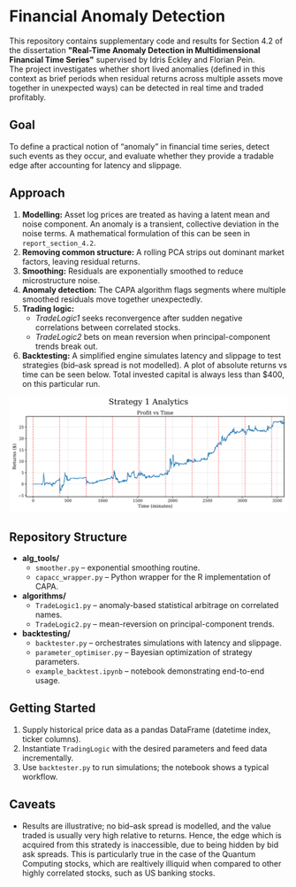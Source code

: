 # Financial Anomaly Detection

This repository contains supplementary code and results for Section 4.2 of the dissertation **"Real-Time Anomaly Detection in Multidimensional Financial Time Series"** supervised by Idris Eckley and Florian Pein.  
The project investigates whether short lived anomalies (defined in this context as brief periods when residual returns across multiple assets move together in unexpected ways) can be detected in real time and traded profitably.

## Goal

To define a practical notion of “anomaly” in financial time series, detect such events as they occur, and evaluate whether they provide a tradable edge after accounting for latency and slippage.

## Approach

1. **Modelling:** Asset log prices are treated as having a latent mean and noise component. An anomaly is a transient, collective deviation in the noise terms. A mathematical formulation of this can be seen in `report_section_4.2`.
2. **Removing common structure:** A rolling PCA strips out dominant market factors, leaving residual returns.
3. **Smoothing:** Residuals are exponentially smoothed to reduce microstructure noise.
4. **Anomaly detection:** The CAPA algorithm flags segments where multiple smoothed residuals move together unexpectedly.
5. **Trading logic:**  
   - *TradeLogic1* seeks reconvergence after sudden negative correlations between correlated stocks.  
   - *TradeLogic2* bets on mean reversion when principal-component trends break out.
6. **Backtesting:** A simplified engine simulates latency and slippage to test strategies (bid–ask spread is not modelled). A plot of absolute returns vs time can be seen below. Total invested capital is always less than $400, on this particular run. 

![CLI](abs_returns_vs_time.png)

## Repository Structure

- **alg_tools/**
  - `smoother.py` – exponential smoothing routine.
  - `capacc_wrapper.py` – Python wrapper for the R implementation of CAPA.
- **algorithms/**
  - `TradeLogic1.py` – anomaly-based statistical arbitrage on correlated names.
  - `TradeLogic2.py` – mean-reversion on principal-component trends.
- **backtesting/**
  - `backtester.py` – orchestrates simulations with latency and slippage.
  - `parameter_optimiser.py` – Bayesian optimization of strategy parameters.
  - `example_backtest.ipynb` – notebook demonstrating end-to-end usage.

## Getting Started

1. Supply historical price data as a pandas DataFrame (datetime index, ticker columns).
2. Instantiate `TradingLogic` with the desired parameters and feed data incrementally.
3. Use `backtester.py` to run simulations; the notebook shows a typical workflow.

## Caveats

- Results are illustrative; no bid–ask spread is modelled, and the value traded is usually very high relative to returns. Hence, the edge which is acquired from this stratedy is inaccessible, due to being hidden by bid ask spreads. This is particularly true in the case of the Quantum Computing stocks, which are realtively illiquid when compared to other highly correlated stocks, such as US banking stocks.  


